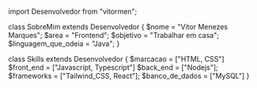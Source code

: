 import Desenvolvedor from "vitormen";

class SobreMim extends Desenvolvedor {
  $nome = "Vitor Menezes Marques";
  $area = "Frontend";
  $objetivo = "Trabalhar em casa";
  $linguagem_que_odeia = "Java";
}

class Skills extends Desenvolvedor {
  $marcacao = ["HTML, CSS"]
  $front_end = ["Javascript, Typescript"]
  $back_end = ["Nodejs"];
  $frameworks = ["Tailwind_CSS, React"];
  $banco_de_dados = ["MySQL"]
}
